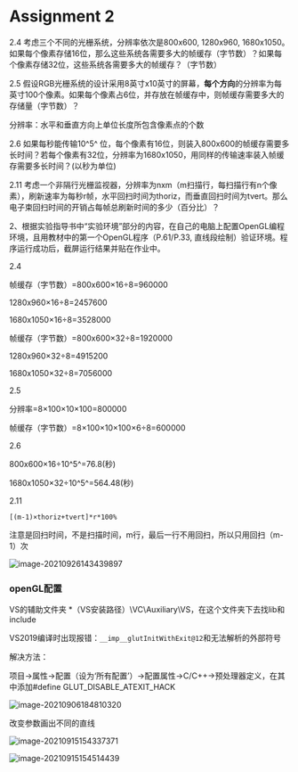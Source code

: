 # Assignment 2

2.4 考虑三个不同的光栅系统，分辨率依次是800x600, 1280x960, 1680x1050。如果每个像素存储16位，那么这些系统各需要多大的帧缓存（字节数）？如果每个像素存储32位，这些系统各需要多大的帧缓存？（字节数）



2.5 假设RGB光栅系统的设计采用8英寸x10英寸的屏幕，**每个方向**的分辨率为每英寸100个像素。如果每个像素占6位，并存放在帧缓存中，则帧缓存需要多大的存储量（字节数）？

分辨率：水平和垂直方向上单位长度所包含像素点的个数



2.6 如果每秒能传输10^5^ 位，每个像素有16位，则装入800x600的帧缓存需要多长时间？若每个像素有32位，分辨率为1680x1050，用同样的传输速率装入帧缓存需要多长时间？(以秒为单位)



2.11 考虑一个非隔行光栅监视器，分辨率为nxm（m扫描行，每扫描行有n个像素），刷新速率为每秒r帧，水平回扫时间为thoriz，而垂直回扫时间为tvert。那么电子束回扫时间的开销占每帧总刷新时间的多少（百分比）？





2、根据实验指导书中“实验环境”部分的内容，在自己的电脑上配置OpenGL编程环境，且用教材中的第一个OpenGL程序（P.61/P.33, 直线段绘制）验证环境。程序运行成功后，截屏运行结果并贴在作业中。

2.4

帧缓存（字节数）=800x600×16÷8=960000

1280x960×16÷8=2457600

1680x1050×16÷8=3528000

帧缓存（字节数）=800x600×32÷8=1920000

1280x960×32÷8=4915200

1680x1050×32÷8=7056000



2.5

分辨率=8×100×10×100=800000

帧缓存（字节数）=8×100×10×100×6÷8=600000



2.6

800x600×16÷10^5^=76.8(秒)

1680x1050×32÷10^5^=564.48(秒)



2.11

`[(m-1)×thoriz+tvert]*r*100%`

注意是回扫时间，不是扫描时间，m行，最后一行不用回扫，所以只用回扫（m-1）次

![image-20210926143439897](D:\应用软件\Typora2\Typora\typora-user-images\image-20210926143439897.png)

### openGL配置

VS的辅助文件夹 *（VS安装路径）\VC\Auxiliary\VS，在这个文件夹下去找lib和include

VS2019编译时出现报错：`__imp__glutInitWithExit@12`和无法解析的外部符号

解决方法：

项目->属性->配置（设为‘所有配置’）->配置属性->C/C++->预处理器定义，在其中添加\#define GLUT_DISABLE_ATEXIT_HACK

![image-20210906184810320](D:\应用软件\Typora2\Typora\typora-user-images\image-20210906184810320.png)

改变参数画出不同的直线

![image-20210915154337371](D:\应用软件\Typora2\Typora\typora-user-images\image-20210915154337371.png)

![image-20210915154514439](D:\应用软件\Typora2\Typora\typora-user-images\image-20210915154514439.png)